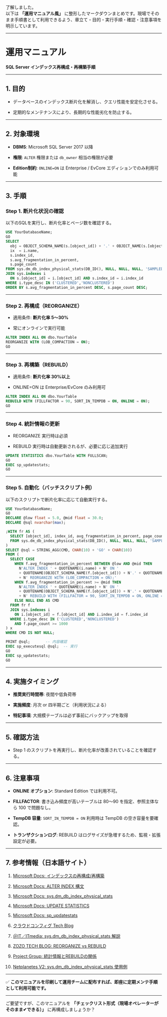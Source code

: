 了解しました。  
以下は **「運用マニュアル風」** に整形したマークダウンまとめです。現場でそのまま手順書として利用できるよう、章立て・目的・実行手順・確認・注意事項を明示しています。

---

# 運用マニュアル

**SQL Server インデックス再構成・再構築手順**

---

## 1. 目的

- データベースのインデックス断片化を解消し、クエリ性能を安定化させる。
    
- 定期的なメンテナンスにより、長期的な性能劣化を防止する。
    

---

## 2. 対象環境

- **DBMS**: Microsoft SQL Server 2017 以降
    
- **権限**: `ALTER` 権限または `db_owner` 相当の権限が必要
    
- **Edition制約**: `ONLINE=ON` は Enterprise / EvCore エディションでのみ利用可能
    

---

## 3. 手順

### Step 1. 断片化状況の確認

以下のSQLを実行し、断片化率とページ数を確認する。

```sql
USE YourDatabaseName;
GO
SELECT
  obj = OBJECT_SCHEMA_NAME(s.[object_id]) + '.' + OBJECT_NAME(s.[object_id]),
  ix  = i.name,
  s.index_id,
  s.avg_fragmentation_in_percent,
  s.page_count
FROM sys.dm_db_index_physical_stats(DB_ID(), NULL, NULL, NULL, 'SAMPLED') s
JOIN sys.indexes i
  ON s.[object_id] = i.[object_id] AND s.index_id = i.index_id
WHERE i.type_desc IN ('CLUSTERED','NONCLUSTERED')
ORDER BY s.avg_fragmentation_in_percent DESC, s.page_count DESC;
```

---

### Step 2. 再構成（REORGANIZE）

- 適用条件: **断片化率 5〜30%**
    
- 常にオンラインで実行可能
    

```sql
ALTER INDEX ALL ON dbo.YourTable
REORGANIZE WITH (LOB_COMPACTION = ON);
GO
```

---

### Step 3. 再構築（REBUILD）

- 適用条件: **断片化率 30%以上**
    
- ONLINE=ON は Enterprise/EvCore のみ利用可
    

```sql
ALTER INDEX ALL ON dbo.YourTable
REBUILD WITH (FILLFACTOR = 90, SORT_IN_TEMPDB = ON, ONLINE = ON);
GO
```

---

### Step 4. 統計情報の更新

- REORGANIZE 実行時は必須
    
- REBUILD 実行時は自動更新されるが、必要に応じ追加実行
    

```sql
UPDATE STATISTICS dbo.YourTable WITH FULLSCAN;
GO
EXEC sp_updatestats;
GO
```

---

### Step 5. 自動化（バッチスクリプト例）

以下のスクリプトで断片化率に応じて自動実行する。

```sql
USE YourDatabaseName;
GO
DECLARE @low float = 5.0, @mid float = 30.0;
DECLARE @sql nvarchar(max);

;WITH fr AS (
  SELECT [object_id], index_id, avg_fragmentation_in_percent, page_count
  FROM sys.dm_db_index_physical_stats(DB_ID(), NULL, NULL, NULL, 'SAMPLED')
)
SELECT @sql = STRING_AGG(CMD, CHAR(10) + 'GO' + CHAR(10))
FROM (
  SELECT CASE
    WHEN f.avg_fragmentation_in_percent BETWEEN @low AND @mid THEN
      N'ALTER INDEX ' + QUOTENAME(i.name) + N' ON '
      + QUOTENAME(OBJECT_SCHEMA_NAME(f.[object_id])) + N'.' + QUOTENAME(OBJECT_NAME(f.[object_id]))
      + N' REORGANIZE WITH (LOB_COMPACTION = ON);'
    WHEN f.avg_fragmentation_in_percent >= @mid THEN
      N'ALTER INDEX ' + QUOTENAME(i.name) + N' ON '
      + QUOTENAME(OBJECT_SCHEMA_NAME(f.[object_id])) + N'.' + QUOTENAME(OBJECT_NAME(f.[object_id]))
      + N' REBUILD WITH (FILLFACTOR = 90, SORT_IN_TEMPDB = ON, ONLINE = ON);'
    ELSE NULL END AS CMD
  FROM fr f
  JOIN sys.indexes i
    ON i.[object_id] = f.[object_id] AND i.index_id = f.index_id
  WHERE i.type_desc IN ('CLUSTERED','NONCLUSTERED')
    AND f.page_count >= 1000
) x
WHERE CMD IS NOT NULL;

PRINT @sql;       -- 内容確認
EXEC sp_executesql @sql;  -- 実行
GO
EXEC sp_updatestats;
GO
```

---

## 4. 実施タイミング

- **推奨実行時間帯**: 夜間や低負荷帯
    
- **実施頻度**: 月次 or 四半期ごと（利用状況による）
    
- **特記事項**: 大規模テーブルは必ず事前にバックアップを取得
    

---

## 5. 確認方法

- Step 1 のスクリプトを再実行し、断片化率が改善されていることを確認する。
    

---

## 6. 注意事項

- **ONLINE オプション**: Standard Edition では利用不可。
    
- **FILLFACTOR**: 書き込み頻度が高いテーブルは 80〜90 を指定、参照主体なら 100 で問題なし。
    
- **TempDB 容量**: `SORT_IN_TEMPDB = ON` 利用時は TempDB の空き容量を要確認。
    
- **トランザクションログ**: REBUILD はログサイズが急増するため、監視・拡張設定が必要。
    

---

## 7. 参考情報（日本語サイト）

1. [Microsoft Docs: インデックスの再構成/再構築](https://learn.microsoft.com/ja-jp/sql/relational-databases/indexes/reorganize-and-rebuild-indexes?view=sql-server-ver17)
    
2. [Microsoft Docs: ALTER INDEX 構文](https://learn.microsoft.com/ja-jp/sql/t-sql/statements/alter-index-transact-sql?view=sql-server-ver17)
    
3. [Microsoft Docs: sys.dm_db_index_physical_stats](https://learn.microsoft.com/ja-jp/sql/relational-databases/system-dynamic-management-views/sys-dm-db-index-physical-stats-transact-sql?view=sql-server-ver17)
    
4. [Microsoft Docs: UPDATE STATISTICS](https://learn.microsoft.com/ja-jp/sql/relational-databases/statistics/update-statistics?view=sql-server-ver17)
    
5. [Microsoft Docs: sp_updatestats](https://learn.microsoft.com/ja-jp/sql/relational-databases/system-stored-procedures/sp-updatestats-transact-sql?view=sql-server-ver17)
    
6. [クラウドコンフィグ Tech Blog](https://tech-blog.cloud-config.jp/2022-07-13-sql-server-rebuild-index)
    
7. [＠IT／ITmedia: sys.dm_db_index_physical_stats 解説](https://atmarkit.itmedia.co.jp/ait/articles/2205/31/news001.html)
    
8. [ZOZO TECH BLOG: REORGANIZE vs REBUILD](https://techblog.zozo.com/entry/sqlserver-index-reorganize-vs-rebuild)
    
9. [Project Group: 統計情報とREBUILDの関係](https://www.projectgroup.info/tips/SQLServer/SQL/SQL000024.html)
    
10. [Netplanetes V2: sys.dm_db_index_physical_stats 使用例](https://www.pine4.net/Memo2/Article/Archive/153)
    

---

✅ **このマニュアルを印刷して運用チームに配布すれば、即座に定期メンテ手順として利用可能です。**

---

ご要望ですが、このマニュアルを **「チェックリスト形式（現場オペレーターがそのまま✔できる）」** に再構成しましょうか？